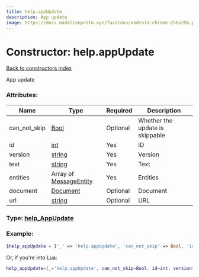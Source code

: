 ```yaml
---
title: help.appUpdate
description: App update
image: https://docs.madelineproto.xyz/favicons/android-chrome-256x256.png
---
```

# Constructor: help.appUpdate  
[Back to constructors index](index.md)



App update

### Attributes:

| Name     |    Type       | Required | Description |
|----------|---------------|----------|-------------|
|can\_not\_skip|[Bool](../types/Bool.md) | Optional|Whether the update is skippable|
|id|[int](../types/int.md) | Yes|ID|
|version|[string](../types/string.md) | Yes|Version|
|text|[string](../types/string.md) | Yes|Text|
|entities|Array of [MessageEntity](../types/MessageEntity.md) | Yes|Entities|
|document|[Document](../types/Document.md) | Optional|Document|
|url|[string](../types/string.md) | Optional|URL|



### Type: [help\_AppUpdate](../types/help_AppUpdate.md)


### Example:

```php
$help_appUpdate = ['_' => 'help.appUpdate', 'can_not_skip' => Bool, 'id' => int, 'version' => 'string', 'text' => 'string', 'entities' => [MessageEntity, MessageEntity], 'document' => Document, 'url' => 'string'];
```  


Or, if you're into Lua:

```lua
help_appUpdate={_='help.appUpdate', can_not_skip=Bool, id=int, version='string', text='string', entities={MessageEntity}, document=Document, url='string'}

```


